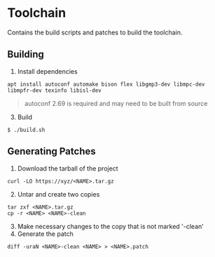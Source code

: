 # Toolchain

Contains the build scripts and patches to build the toolchain.

## Building

1. Install dependencies

```
apt install autoconf automake bison flex libgmp3-dev libmpc-dev libmpfr-dev texinfo libisl-dev
```

> autoconf 2.69 is required and may need to be built from source

3. Build

```
$ ./build.sh
```

## Generating Patches

1. Download the tarball of the project

```
curl -LO https://xyz/<NAME>.tar.gz
```
2. Untar and create two copies

```
tar zxf <NAME>.tar.gz
cp -r <NAME> <NAME>-clean
```

3. Make necessary changes to the copy that is not marked '-clean'
4. Generate the patch

```
diff -uraN <NAME>-clean <NAME> > <NAME>.patch 
```
